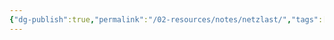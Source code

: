 ```yaml
---
{"dg-publish":true,"permalink":"/02-resources/notes/netzlast/","tags":["netzwerk","empty"],"updated":"2024-07-25T11:46:45.000+02:00"}
---
```


>